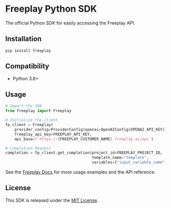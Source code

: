 # Freeplay Python SDK 

The official Python SDK for easily accessing the Freeplay API.

## Installation

```
pip install freeplay
```

## Compatibility

- Python 3.8+

## Usage

```python
# Import the SDK
from freeplay import Freeplay

# Initialize the client
fp_client = Freeplay(
    provider_config=ProviderConfig(openai=OpenAIConfig(OPENAI_API_KEY)),
    freeplay_api_key=FREEPLAY_API_KEY,
    api_base=f'https://{FREEPLAY_CUSTOMER_NAME}.freeplay.ai/api')

# Completion Request
completion = fp_client.get_completion(project_id=FREEPLAY_PROJECT_ID,
                                      template_name="template",
                                      variables={"input_variable_name": "input_variable_value"})
```

See the [Freeplay Docs](https://docs.freeplay.ai) for more usage examples and the API reference.


## License

This SDK is released under the [MIT License](LICENSE).

